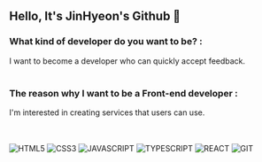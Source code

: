 ## Hello, It's JinHyeon's Github 👋

### What kind of developer do you want to be? :
I want to become a developer who can quickly accept feedback.
<br/>
<br/>
### The reason why I want to be a Front-end developer :
I'm interested in creating services that users can use.

<br/>
<br/>
<div>
<img alt="HTML5" src ="https://img.shields.io/badge/html5-E34F26.svg?&style=for-the-badge&logo=HTML5&logoColor=white"/>
<img alt="CSS3" src ="https://img.shields.io/badge/css3-1572B6.svg?&style=for-the-badge&logo=css3&logoColor=white"/>
<img alt="JAVASCRIPT" src ="https://img.shields.io/badge/javascript-F7DF1E.svg?&style=for-the-badge&logo=javascript&logoColor=white"/>
<img alt="TYPESCRIPT" src ="https://img.shields.io/badge/typescript-3178C6.svg?&style=for-the-badge&logo=typescript&logoColor=white"/>
<img alt="REACT" src ="https://img.shields.io/badge/react-61DAFB.svg?&style=for-the-badge&logo=react&logoColor=white"/>
<img alt="GIT" src ="https://img.shields.io/badge/git-F05032.svg?&style=for-the-badge&logo=git&logoColor=white"/></div>
